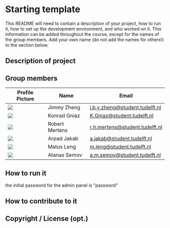 # Starting template

This README will need to contain a description of your project, how to run it, how to set up the development environment, and who worked on it.
This information can be added throughout the course, except for the names of the group members.
Add your own name (do not add the names for others!) to the section below.

## Description of project

## Group members

| Profile Picture                                                                                                                                      | Name           | Email                          |
|------------------------------------------------------------------------------------------------------------------------------------------------------|----------------|--------------------------------|
| ![](https://eu.ui-avatars.com/api/?name=OOPP&length=4&size=50&color=DDD&background=777&font-size=0.325)                                              | Jimmy Zheng    | j.b.y.zheng@student.tudelft.nl |
| ![](https://secure.gravatar.com/avatar/7e42389823b907e457f9e4a3fc482a1d?s=800&d=identicon )                                             | Konrad Gniaz   | K.Gniaz@student.tudelft.nl     |
| ![](https://eu.ui-avatars.com/api/?name=OOPP&length=4&size=50&color=DDD&background=777&font-size=0.325)                                              | Robert Mertens | r.h.mertens@student.tudelft.nl |
| ![](https://eu.ui-avatars.com/api/?name=OOPP&length=4&size=50&color=DDD&background=777&font-size=0.325)                                              | Arpad Jakab    | a.jakab@student.tudelft.nl     |
| ![](https://eu.ui-avatars.com/api/?name=OOPP&length=4&size=50&color=DDD&background=777&font-size=0.325)                                              | Matus Leng     | m.leng@student.tudelft.nl      |
| ![](https://secure.gravatar.com/avatar/741a20ea17fb4c39bacf9e91c96ec417?s=800&d=identicon&length=4&size=50&color=DDD&background=777&font-size=0.325) | Atanas Semov   | a.m.semov@student.tudelft.nl   |
<!-- Instructions (remove once assignment has been completed -->
<!-- - Add (only!) your own name to the table above (use Markdown formatting) -->
<!-- - Mention your *student* email address -->
<!-- - Preferably add a recognizable photo, otherwise add your GitLab photo -->
<!-- - (please make sure the photos have the same size) --> 

## How to run it
the initial password for the admin panel is "password"
## How to contribute to it

## Copyright / License (opt.)
